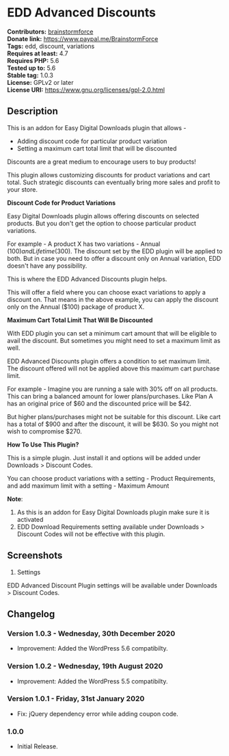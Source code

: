 # EDD Advanced Discounts #
**Contributors:** [brainstormforce](https://profiles.wordpress.org/brainstormforce)  
**Donate link:** https://www.paypal.me/BrainstormForce  
**Tags:** edd, discount, variations  
**Requires at least:** 4.7  
**Requires PHP:** 5.6  
**Tested up to:** 5.6  
**Stable tag:** 1.0.3  
**License:** GPLv2 or later  
**License URI:** https://www.gnu.org/licenses/gpl-2.0.html   

## Description ##

This is an addon for Easy Digital Downloads plugin that allows - 

+ Adding discount code for particular product variation
+ Setting a maximum cart total limit that will be discounted

Discounts are a great medium to encourage users to buy products! 

This plugin allows customizing discounts for product variations and cart total. Such strategic discounts can eventually bring more sales and profit to your store.


**Discount Code for Product Variations**

Easy Digital Downloads plugin allows offering discounts on selected products. But you don't get the option to choose particular product variations. 

For example - A product X has two variations - Annual ($100) and Lifetime ($300). The discount set by the EDD plugin will be applied to both. But in case you need to offer a discount only on Annual variation, EDD doesn't have any possibility. 

This is where the EDD Advanced Discounts plugin helps. 

This will offer a field where you can choose exact variations to apply a discount on. That means in the above example, you can apply the discount only on the Annual ($100) package of product X.


**Maximum Cart Total Limit That Will Be Discounted**

With EDD plugin you can set a minimum cart amount that will be eligible to avail the discount. But sometimes you might need to set a maximum limit as well. 

EDD Advanced Discounts plugin offers a condition to set maximum limit. The discount offered will not be applied above this maximum cart purchase limit. 

For example - Imagine you are running a sale with 30% off on all products. This can bring a balanced amount for lower plans/purchases. Like Plan A has an original price of $60 and the discounted price will be $42.

But higher plans/purchases might not be suitable for this discount. Like cart has a total of  $900 and after the discount, it will be $630. So you might not wish to compromise $270.

**How To Use This Plugin?**

This is a simple plugin. Just install it and options will be added under Downloads > Discount Codes. 

You can choose product variations with a setting - Product Requirements, and 
add maximum limit with a setting - Maximum Amount

**Note**: 
1. As this is an addon for Easy Digital Downloads plugin make sure it is activated 
2. EDD Download Requirements setting available under Downloads > Discount Codes will not be effective with this plugin.


## Screenshots ##
1. Settings 

EDD Advanced Discount Plugin settings will be available under Downloads > Discount Codes. 

## Changelog ##

### Version 1.0.3 - Wednesday, 30th December 2020 ###
- Improvement: Added the WordPress 5.6 compatibilty.

### Version 1.0.2 - Wednesday, 19th August 2020 ###
- Improvement: Added the WordPress 5.5 compatibilty.

### Version 1.0.1 - Friday, 31st January 2020 ###
- Fix: jQuery dependency error while adding coupon code.

### 1.0.0 ###
- Initial Release.